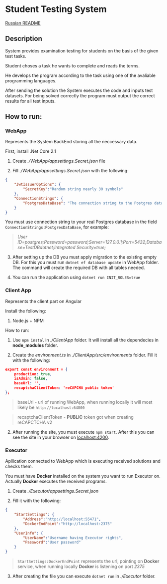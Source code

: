 # Student Testing System
[Russian README](README-RU.md)
## Description
System provides examination testing for students on the basis of the given test tasks.

Student choses a task he wants to complete and reads the terms.

He develops the program according to the task using one of the avaliable programming languages.

After sending the solution the System executes the code and inputs test datasets. For being solved correctly the program must output the correct results for all test inputs.

## How to run:

### WebApp 
Represents the System BackEnd storing all the neccessary data.

First, install .Net Core 2.1


1. Create _./WebApp/appsettings.Secret.json_ file

2. Fill _./WebApp/appsettings.Secret.json_ with the following: 

```json
{
    "JwtIssuerOptions": {
        "SecretKey":"Random string nearly 30 symbols"
    },
    "ConnectionStrings": {
        "PostgresDataBase": "The connection string to the Postgres database"
    }
}
```

You must use connection string to your real Postgres database in the field  ```ConnectionStrings:PostgresDataBase```, for example:
> _User ID=postgres;Password=password;Server=127.0.0.1;Port=5432;Database=TestDBdotnet;Integrated Security=true;_ 


3. After setting up the DB you must apply migration to the existing empty DB. For this you must run ```dotnet ef database update``` in WebApp folder. The command will create the required DB with all tables needed.


4. You can run the application using ```dotnet run INIT_ROLES=true```

### Client App

Represents the client part on Angular

Install the following:
1. Node.js + NPM

How to run:

1. Use ```npm instal``` in _./ClientApp_ folder. It will install all the dependecies in __node_modules__ folder.

2. Create the _environment.ts_ in _./ClientApp/src/environments_ folder. Fill it with the following:

```json
export const environment = {
    production: true,
    isAdmin: false,
    baseUrl: '',
    recaptchaClientToken: 'reCAPCHA public token'
};
```
> baseUrl - url of running WebApp, when running locally it will most likely be ```http://localhost:64800```
 
> recaptchaClientToken - **PUBLIC** token got when creating reCAPCTCHA v2

2. After running the site, you must execute ```npm start```. After this you can see the site in your browser on [localhost:4200](http://localhost:4200).

### Executor

Apllication connected to WebApp which is executing received solutions and checks them.

You must have **Docker** installed on the system you want to run Executor on. Actually **Docker** executes the received programs.


1. Create _./Executor/appsettings.Secret.json_

2. Fill it with the following:

```json
{
    "StartSettings": {
        "Address":"http://localhost:55471",
        "DockerEndPoint":"http://localhost:2375"
    },
    "UserInfo": {
        "UserName":"Username having Executor rights",
        "Password":"User password"
    }
}
```
> ```StartSettings:DockerEndPoint``` represents the url, pointing on **Docker** service, when running locally **Docker** is listening on port *2375*

3. After creating the file you can execute ```dotnet run``` in _./Executor_ folder.